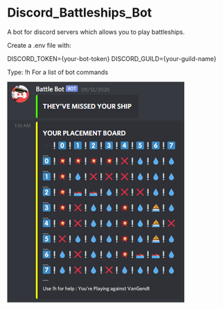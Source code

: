 # Discord_Battleships_Bot
A bot for discord servers which allows you to play battleships.

Create a .env file with:

DISCORD_TOKEN={your-bot-token}
DISCORD_GUILD={your-guild-name}

Type:
!h
For a list of bot commands

![](https://github.com/Armands-D/Discord_Battleships_Bot/blob/main/attacked_board.png?raw=false)
